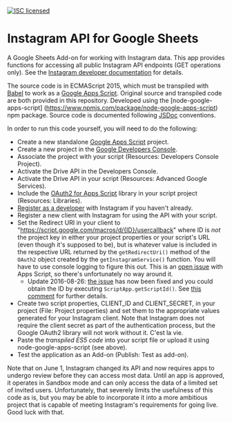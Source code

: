 [![ISC licensed](https://img.shields.io/badge/license-ISC-blue.svg)](./LICENSE.txt)
# Instagram API for Google Sheets

A Google Sheets Add-on for working with Instagram data. This app provides functions for accessing all public Instagram API endpoints (GET operations only). See the [Instagram developer documentation](https://www.instagram.com/developer/) for details.

The source code is in ECMAScript 2015, which must be transpiled with [Babel](https://babeljs.io) to work as a [Google Apps Script](https://developers.google.com/apps-script/). Original source and transpiled code are both provided in this repository. Developed using the [node-google-apps-script] (https://www.npmjs.com/package/node-google-apps-script) npm package. Source code is documented following [JSDoc](http://usejsdoc.org) conventions.

In order to run this code yourself, you will need to do the following:

- Create a new standalone [Google Apps Script](https://www.google.com/script/start/) project.
- Create a new project in the [Google Developers Console](https://console.developers.google.com).
- Associate the project with your script (Resources: Developers Console Project).
- Activate the Drive API in the Developers Console.
- Activate the Drive API in your script (Resources: Advanced Google Services).
- Include the [OAuth2 for Apps Script](https://github.com/googlesamples/apps-script-oauth2) library in your script project (Resources: Libraries).
- [Register as a developer](https://www.instagram.com/developer/) with Instagram if you haven't already.
- Register a new client with Instagram for using the API with your script.
- Set the Redirect URI in your client to "https://script.google.com/macros/d/{ID}/usercallback" where ID is _not_ the project key in either your project properties or your script's URL (even though it's supposed to be), but is whatever value is included in the respective URL returned by the `getRedirectUri()` method of the `OAuth2` object created by the `getInstagramService()` function. You will have to use console logging to figure this out. This is an [open issue](https://code.google.com/p/google-apps-script-issues/issues/detail?id=6098) with Apps Script, so there's unfortunately no way around it.
  - Update 2016-08-26: [the issue](https://code.google.com/p/google-apps-script-issues/issues/detail?id=6098) has now been fixed and you could obtain the ID by executing `ScriptApp.getScriptId()`. See [this comment](https://code.google.com/p/google-apps-script-issues/issues/detail?id=6098#c2) for further details.
- Create two script properties, CLIENT_ID and CLIENT_SECRET, in your project (File: Project properties) and set them to the appropriate values generated for your Instagram client. Note that Instagram does not require the client secret as part of the authentication process, but the Google OAuth2 library will not work without it. C'est la vie.
- Paste the _transpiled ES5 code_ into your script file or upload it using node-google-apps-script (see above).
- Test the application as an Add-on (Publish: Test as add-on).

Note that on June 1, Instagram changed its API and now requires apps to undergo review before they can access most data. Until an app is approved, it operates in Sandbox mode and can only access the data of a limited set of invited users. Unfortunately, that severely limits the usefulness of this code as is, but you may be able to incorporate it into a more ambitious project that is capable of meeting Instagram's requirements for going live. Good luck with that.
